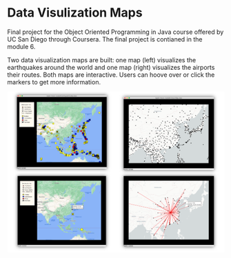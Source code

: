 Data Visulization Maps 
==================================================================

Final project for the Object Oriented Programming in Java course offered by 
UC San Diego through Coursera. The final project is contianed in the module 6.

Two data visualization maps are built: one map (left) visualizes the earthquakes around the world and one map (right) visualizes the airports their routes. Both maps are interactive. Users can hoove over or click the markers to get more information.

![Map-full](Map-full.png)

